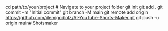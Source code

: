 cd path/to/your/project  # Navigate to your project folder
git init
git add .
git commit -m "Initial commit"
git branch -M main
git remote add origin https://github.com/demigodlolz/AI-YouTube-Shorts-Maker.git
git push -u origin main# Shotsmaker
